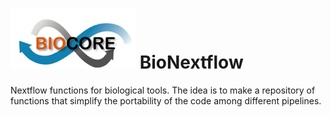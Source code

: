 # ![BioNextflow](https://github.com/CRG-CNAG/BioCoreMiscOpen/blob/master/logo/biocore-logo_small.png) BioNextflow

Nextflow functions for biological tools. 
The idea is to make a repository of functions that simplify the portability of the code among different pipelines. 
